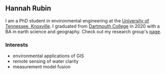 ## Hannah Rubin
I am a PhD student in environmental engineering at the [University of Tennessee, Knoxville](https://utk.edu/). I graduated from [Dartmouth College](https://home.dartmouth.edu/) in 2020 with a BA in earth science and geography. Check out my research group's [page](http://acs.engr.utk.edu/).

### Interests

* environmental applications of GIS 
* remote sensing of water clarity
* measurement model fusion

<!--
**HJRubin/HJRubin** is a ✨ _special_ ✨ repository because its `README.md` (this file) appears on your GitHub profile.

Here are some ideas to get you started:

- 🔭 I’m currently working on ...
- 🌱 I’m currently learning ...
- 👯 I’m looking to collaborate on ...
- 🤔 I’m looking for help with ...
- 💬 Ask me about ...
- 📫 How to reach me: ...
- 😄 Pronouns: ...
- ⚡ Fun fact: ...
-->
